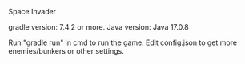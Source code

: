 Space Invader

gradle version: 7.4.2 or more.
Java version: Java 17.0.8

Run "gradle run" in cmd to run the game.
Edit config.json to get more enemies/bunkers or other settings.
